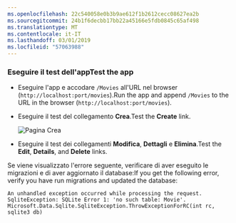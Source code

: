 ```yaml
---
ms.openlocfilehash: 22c540058e0b3b9ae612f1b2612cecc08627ea2b
ms.sourcegitcommit: 24b1f6decbb17bb22a45166e5fdb0845c65af498
ms.translationtype: MT
ms.contentlocale: it-IT
ms.lasthandoff: 03/01/2019
ms.locfileid: "57063988"
---
```

<a name="test"></a>
### <a name="test-the-app"></a><span data-ttu-id="f7217-101">Eseguire il test dell'app</span><span class="sxs-lookup"><span data-stu-id="f7217-101">Test the app</span></span>

* <span data-ttu-id="f7217-102">Eseguire l'app e accodare `/Movies` all'URL nel browser (`http://localhost:port/movies`).</span><span class="sxs-lookup"><span data-stu-id="f7217-102">Run the app and append `/Movies` to the URL in the browser (`http://localhost:port/movies`).</span></span>
* <span data-ttu-id="f7217-103">Eseguire il test del collegamento **Crea**.</span><span class="sxs-lookup"><span data-stu-id="f7217-103">Test the **Create** link.</span></span>

  ![Pagina Crea](../../tutorials/razor-pages/model/_static/conan.png)

<a name="scaffold"></a>

* <span data-ttu-id="f7217-105">Eseguire il test dei collegamenti **Modifica**, **Dettagli** e **Elimina**.</span><span class="sxs-lookup"><span data-stu-id="f7217-105">Test the **Edit**, **Details**, and **Delete** links.</span></span>

<span data-ttu-id="f7217-106">Se viene visualizzato l'errore seguente, verificare di aver eseguito le migrazioni e di aver aggiornato il database:</span><span class="sxs-lookup"><span data-stu-id="f7217-106">If you get the following error, verify you have run migrations and updated the database:</span></span>

```
An unhandled exception occurred while processing the request.
SqliteException: SQLite Error 1: 'no such table: Movie'.
Microsoft.Data.Sqlite.SqliteException.ThrowExceptionForRC(int rc, sqlite3 db)
```

